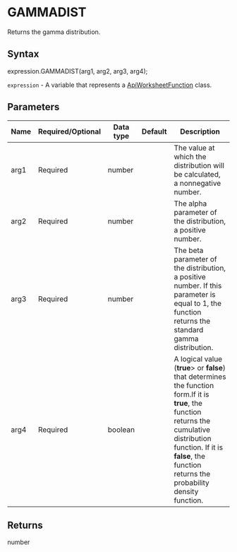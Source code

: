 # GAMMADIST

Returns the gamma distribution.

## Syntax

expression.GAMMADIST(arg1, arg2, arg3, arg4);

`expression` - A variable that represents a [ApiWorksheetFunction](../ApiWorksheetFunction.md) class.

## Parameters

| **Name** | **Required/Optional** | **Data type** | **Default** | **Description** |
| ------------- | ------------- | ------------- | ------------- | ------------- |
| arg1 | Required | number |  | The value at which the distribution will be calculated, a nonnegative number. |
| arg2 | Required | number |  | The alpha parameter of the distribution, a positive number. |
| arg3 | Required | number |  | The beta parameter of the distribution, a positive number. If this parameter is equal to 1, the function returns the standard gamma distribution. |
| arg4 | Required | boolean |  | A logical value (**true**> or **false**) that determines the function form.If it is **true**, the function returns the cumulative distribution function. If it is **false**, the function returns the probability density function. |

## Returns

number